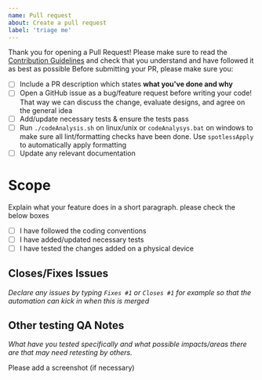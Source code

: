 ```yaml
---
name: Pull request
about: Create a pull request
label: 'triage me'
---
```

Thank you for opening a Pull Request!
Please make sure to read the [Contribution Guidelines](https://github.com/etonotieno/GoCart/blob/main/CONTRIBUTING.md)
and check that you understand and have followed it as best as possible
Before submitting your PR, please make sure you:

- [ ] Include a PR description which states **what you've done and why**
- [ ] Open a GitHub issue as a bug/feature request before writing your code! That way we can discuss the change, evaluate designs, and agree on the general idea
- [ ] Add/update necessary tests & ensure the tests pass
- [ ] Run `./codeAnalysis.sh` on linux/unix or `codeAnalysys.bat` on windows to make sure all lint/formatting checks have been done. Use `spotlessApply` to automatically apply formatting
- [ ] Update any relevant documentation

# Scope
Explain what your feature
does in a short paragraph. please check the below boxes
- [ ] I have followed the coding conventions
- [ ] I have added/updated necessary tests
- [ ] I have tested the changes added on a physical device

## Closes/Fixes Issues
_Declare any issues by typing `Fixes #1` or `Closes #1` for example so that the automation can kick
in when this is merged_

## Other testing QA Notes
_What have you tested specifically and what possible impacts/areas there are that may need retesting
by others._

Please add a screenshot (if necessary)
